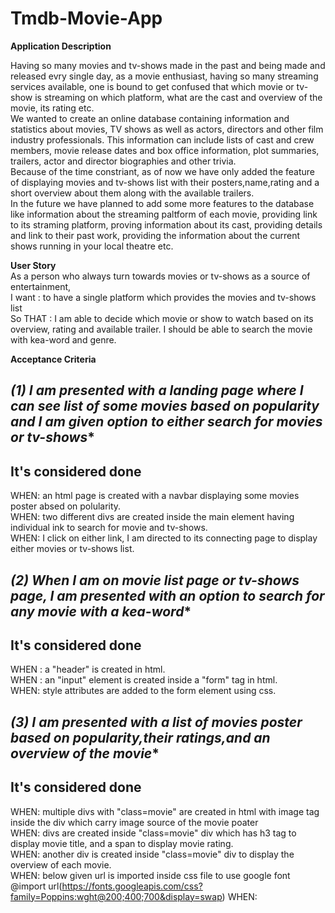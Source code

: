 # Tmdb-Movie-App

**Application Description**

Having so many movies and tv-shows made in the past and being made and released evry single day, as a movie enthusiast, having so many streaming services available, one is bound to get confused that which movie or tv-show is streaming on which platform, what are the cast and overview of the movie, its rating etc.<br>
We wanted to create an online database containing information and statistics about movies, TV shows as well as actors, directors and other film industry professionals. This information can include lists of cast and crew members, movie release dates and box office information, plot summaries, trailers, actor and director biographies and other trivia.<br>
Because of the time constriant, as of now we have only added the feature of displaying movies and tv-shows list with their posters,name,rating and a short overview about them along with the available trailers.<br>
In the future we have planned to add some more features to the database like information about the streaming paltform of each movie, providing link to its straming platform, proving information about its cast, providing details and link to their past work, providing the information about the current shows running in your local theatre etc.

**User Story**<br>
As a person who always turn towards movies or tv-shows as a source of entertainment,<br>
I want  : to have a single platform which provides the movies and tv-shows list<br>
So THAT : I am able to decide which movie or show to watch based on its overview, rating and 
          available trailer. I should be able to search the movie with kea-word and genre.


**Acceptance Criteria**


**(1)* I am presented with a landing page where I can see list of some movies based on popularity and I am given option to either search for movies or tv-shows**
------
It's considered done<br>
------
WHEN: an html page is created with a navbar displaying some movies poster absed on polularity.<br>
WHEN: two different divs are created inside the main element having individual ink to search for movie 
      and tv-shows.<br>
WHEN: I click on either link, I am directed to its connecting page to display either movies or tv-shows 
      list.

**(2)* When I am on movie list page or tv-shows page, I am presented with an option to search for any movie with a kea-word**
------
It's considered done<br>
------
WHEN : a "header" is created in html.<br>
WHEN : an "input" element is created inside a "form" tag in html.<br>
WHEN: style attributes are added to the form element using css.

**(3)* I am presented with a list of movies poster based on popularity,their ratings,and an overview of the movie**
------
It's considered done<br>
------
WHEN: multiple divs with "class=movie" are created in html with image tag inside the div which carry image source of the movie 
      poater<br>
WHEN: divs are created inside "class=movie" div which has h3 tag to display movie title, and a span to 
      display movie rating.<br> 
WHEN: another div is created inside "class=movie" div to display the overview of each movie.<br>
WHEN: below given url is imported inside css file to use google font
      @import url(https://fonts.googleapis.com/css?family=Poppins:wght@200;400;700&display=swap)
WHEN: 


